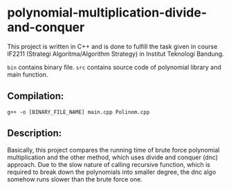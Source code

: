 # polynomial-multiplication-divide-and-conquer

This project is written in C++ and is done to fulfill the task given in course IF2211 (Strategi Algoritma/Algorithm Strategy) in Institut Teknologi Bandung.

`bin` contains binary file.
`src` contains source code of polynomial library and main function.

## Compilation:

`g++ -o [BINARY_FILE_NAME] main.cpp Polinom.cpp`

## Description:

Basically, this project compares the running time of brute force polynomial multiplication and the other method, which uses divide and conquer (dnc) approach. Due to the slow nature of calling recursive function, which is required to break down the polynomials into smaller degree, the dnc algo somehow runs slower than the brute force one. 
